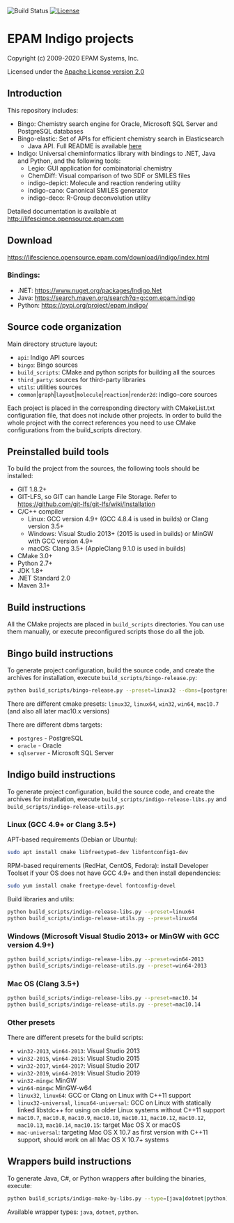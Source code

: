 ![Build Status](https://github.com/epam/indigo/workflows/CI/badge.svg)
[![License](https://img.shields.io/badge/License-Apache%202.0-blue.svg)](https://opensource.org/licenses/Apache-2.0)

# EPAM Indigo projects #

Copyright (c) 2009-2020 EPAM Systems, Inc.

Licensed under the [Apache License version 2.0](LICENSE)

## Introduction ##

This repository includes:

* Bingo: Chemistry search engine for Oracle, Microsoft SQL Server and PostgreSQL databases
* Bingo-elastic: Set of APIs for efficient chemistry search in Elasticsearch
  - Java API. Full README is available [here](/api/plugins/bingo-elastic/java/README.md)
* Indigo: Universal cheminformatics library with bindings to .NET, Java and Python, and the following tools:
  - Legio: GUI application for combinatorial chemistry
  - ChemDiff: Visual comparison of two SDF or SMILES files
  - indigo-depict: Molecule and reaction rendering utility
  - indigo-cano: Canonical SMILES generator
  - indigo-deco: R-Group deconvolution utility

Detailed documentation is available at <http://lifescience.opensource.epam.com>

## Download ##
<https://lifescience.opensource.epam.com/download/indigo/index.html>

### Bindings:
* .NET: <https://www.nuget.org/packages/Indigo.Net>
* Java: <https://search.maven.org/search?q=g:com.epam.indigo>
* Python: <https://pypi.org/project/epam.indigo/>

## Source code organization ##

Main directory structure layout:
* `api`: Indigo API sources
* `bingo`: Bingo sources
* `build_scripts`: CMake and python scripts for building all the sources
* `third_party`: sources for third-party libraries
* `utils`: utilities sources
* `common`|`graph`|`layout`|`molecule`|`reaction`|`render2d`: indigo-core sources

Each project is placed in the corresponding directory with CMakeList.txt configuration
file, that does not include other projects. In order to build the whole project with the
correct references you need to use CMake configurations from the build_scripts directory.

## Preinstalled build tools ##

To build the project from the sources, the following tools should be installed:

* GIT 1.8.2+
* GIT-LFS, so GIT can handle Large File Storage. Refer to <https://github.com/git-lfs/git-lfs/wiki/Installation>
* C/C++ compiler
    * Linux:   GCC version 4.9+ (GCC 4.8.4 is used in builds) or Clang version 3.5+
    * Windows: Visual Studio 2013+ (2015 is used in builds) or MinGW with GCC version 4.9+
    * macOS:   Clang 3.5+ (AppleClang 9.1.0 is used in builds)
* CMake 3.0+
* Python 2.7+
* JDK 1.8+
* .NET Standard 2.0
* Maven 3.1+

## Build instructions ##

All the CMake projects are placed in `build_scripts` directories. You can use them manually,
or execute preconfigured scripts those do all the job.

## Bingo build instructions ##

To generate project configuration, build the source code, and create the archives for
installation, execute `build_scripts/bingo-release.py`:
```bash
python build_scripts/bingo-release.py --preset=linux32 --dbms=[postgres|oracle|sqlserver]
```
There are different cmake presets: 
`linux32`, `linux64`, `win32`, `win64`, `mac10.7` (and also all later mac10.x versions)

There are different dbms targets:
* `postgres` - PostgreSQL
* `oracle` - Oracle
* `sqlserver` - Microsoft SQL Server

## Indigo build instructions ##

To generate project configuration, build the source code, and create the archives for
installation, execute `build_scripts/indigo-release-libs.py` and 
`build_scripts/indigo-release-utils.py`:


### Linux (GCC 4.9+ or Clang 3.5+)
APT-based requirements (Debian or Ubuntu):
```bash
sudo apt install cmake libfreetype6-dev libfontconfig1-dev
```
RPM-based requirements (RedHat, CentOS, Fedora): install Developer Toolset if your OS does not have GCC 4.9+ and then install dependencies:
```bash
sudo yum install cmake freetype-devel fontconfig-devel
```
Build libraries and utils:
```bash
python build_scripts/indigo-release-libs.py --preset=linux64
python build_scripts/indigo-release-utils.py --preset=linux64
```

### Windows (Microsoft Visual Studio 2013+ or MinGW with GCC version 4.9+)
```bash
python build_scripts/indigo-release-libs.py --preset=win64-2013
python build_scripts/indigo-release-utils.py --preset=win64-2013
```

### Mac OS (Clang 3.5+)
```bash
python build_scripts/indigo-release-libs.py --preset=mac10.14
python build_scripts/indigo-release-utils.py --preset=mac10.14
```
### Other presets

There are different presets for the build scripts:
* `win32-2013`, `win64-2013`: Visual Studio 2013
* `win32-2015`, `win64-2015`: Visual Studio 2015
* `win32-2017`, `win64-2017`: Visual Studio 2017
* `win32-2019`, `win64-2019`: Visual Studio 2019
* `win32-mingw`: MinGW
* `win64-mingw`: MinGW-w64 
* `linux32`, `linux64`: GCC or Clang on Linux with C++11 support
* `linux32-universal`, `linux64-universal`: GCC on Linux with statically linked libstdc++ for using on older Linux systems without C++11 support
* `mac10.7`, `mac10.8`, `mac10.9`, `mac10.10`, `mac10.11`, `mac10.12`, `mac10.12`, `mac10.13`, `mac10.14`, `mac10.15`: target Mac OS X or macOS
* `mac-universal`: targeting Mac OS X 10.7 as first version with C++11 support, should work on all Mac OS X 10.7+ systems

## Wrappers build instructions

To generate Java, C#, or Python wrappers after building the binaries, execute:
```bash
python build_scripts/indigo-make-by-libs.py --type=[java|dotnet|python]
```
Available wrapper types: `java`, `dotnet`, `python`.
